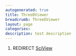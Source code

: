 ```yaml
---
autogenerated: true
title: ThreeDViewer
breadcrumb: ThreeDViewer
layout: page
categories: 
description: test description
---
```


1.  REDIRECT [SciView](SciView "wikilink")
